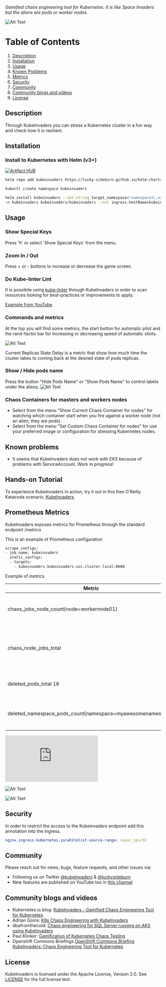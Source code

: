 *Gamified chaos engineering tool for Kubernetes. It is like Space Invaders but the aliens are pods or worker nodes.*

![Alt Text](https://github.com/lucky-sideburn/KubeInvaders/blob/master/images/metrics.png)

# Table of Contents

1. [Description](#Description)
2. [Installation](#Installation)
3. [Usage](#Usage)
4. [Known Problems](#Known-problems)
5. [Metrics](#Metrics)
6. [Security](#Security)
7. [Community](#Community)
8. [Community blogs and videos](#Community-blogs-and-videos)
9. [License](#License)
## Description

Through KubeInvaders you can stress a Kubernetes cluster in a fun way and check how it is resilient.

## Installation

### Install to Kubernetes with Helm (v3+)
[![Artifact HUB](https://img.shields.io/endpoint?url=https://artifacthub.io/badge/repository/kubeinvaders)](https://artifacthub.io/packages/search?repo=kubeinvaders)

```bash
helm repo add kubeinvaders https://lucky-sideburn.github.io/helm-charts/

kubectl create namespace kubeinvaders

helm install kubeinvaders --set-string target_namespace="namespace1\,namespace2" \
-n kubeinvaders kubeinvaders/kubeinvaders --set ingress.hostName=kubeinvaders.io --set image.tag=v1.9
```

## Usage

### Show Special Keys
Press 'h' or select 'Show Special Keys' from the menu.

### Zoom In / Out
Press + or - buttons to increase or decrease the game screen.

### Do Kube-linter Lint
It is possibile using [kube-linter](https://github.com/stackrox/kube-linter) through KubeInvaders in order to scan resources looking for best-practices or improvements to apply.

[Example from YouTube](https://www.youtube.com/watch?v=n_EuYjq3M-A)

### Commands and metrics
At the top you will find some metrics, the start button for automatic pilot and the rand-factor bar for increasing or decreasing speed of automatic shots.

![Alt Text](https://github.com/lucky-sideburn/KubeInvaders/blob/master/images/commands.png)

Current Replicas State Delay is a metric that show how much time the cluster takes to coming back at the desired state of pods replicas.

### Show / Hide pods name
Press the button "Hide Pods Name" or "Show Pods Name" to control labels under the aliens.
![Alt Text](https://github.com/lucky-sideburn/KubeInvaders/blob/master/images/pods_name.png)

### Chaos Containers for masters and workers nodes
- Select from the menu "Show Current Chaos Container for nodes" for watching which container start when you fire against a worker node (not an alien, they are pods).
- Select from the menu "Set Custom Chaos Container for nodes" for use your preferred image or configuration for stressing Kubernetes nodes.

## Known problems

* It seems that KubeInvaders does not work with EKS because of problems with ServiceAccount. Work in progress!

## Hands-on Tutorial

To experience KubeInvaders in action, try it out in this free O'Reilly Katacoda scenario, [KubeInvaders](https://www.katacoda.com/kuber-ru/courses/kubernetes-chaos).

## Prometheus Metrics

KubeInvaders exposes metrics for Prometheus through the standard endpoint /metrics

This is an example of Prometheus configuration

```bash
scrape_configs:
- job_name: kubeinvaders
  static_configs:
  - targets:
    - kubeinvaders.kubeinvaders.svc.cluster.local:8080
```
Example of metrics

| Metric           | Description                                                                                                                          |  
|------------------|--------------------------------------------------------------------------------------------------------------------------------------|
|     chaos_jobs_node_count{node=workernode01}               | Total number of chaos jobs executed per node                                               |
|     chaos_node_jobs_total                                  | Total number of chaos jobs executed against all worker nodes                               |                                                      
|     deleted_pods_total 16                                  | Total number of deleted pods                                                               |
|     deleted_namespace_pods_count{namespace=myawesomenamespace}           |Total number of deleted pods per namespace                                    |                                     

![Download Grafana dashboard](https://github.com/lucky-sideburn/KubeInvaders/blob/master/grafana/KubeInvadersDashboard.json)

![Alt Text](https://github.com/lucky-sideburn/KubeInvaders/blob/master/images/grafana1.png)

![Alt Text](https://github.com/lucky-sideburn/KubeInvaders/blob/master/images/grafana2.png)


## Security

In order to restrict the access to the Kubeinvaders endpoint add this annotation into the ingress.

```yaml
nginx.ingress.kubernetes.io/whitelist-source-range: <your_ip>/32
```
## Community

Please reach out for news, bugs, feature requests, and other issues via:

- Following us on Twitter [@kubeinvaders](https://twitter.com/kubeinvaders) & [@luckysideburn](https://twitter.com/luckysideburn)
- New features are published on YouTube too in [this channel](https://www.youtube.com/channel/UCQ5BQ8R2fDL_WkNAllYRrpQ)

## Community blogs and videos
- Kubernetes.io blog: [KubeInvaders - Gamified Chaos Engineering Tool for Kubernetes](https://kubernetes.io/blog/2020/01/22/kubeinvaders-gamified-chaos-engineering-tool-for-kubernetes/)
- Adrian Goins: [K8s Chaos Engineering with KubeInvaders](https://www.youtube.com/watch?v=bxT-eJCkqP8)
- dbafromthecold: [Chaos engineering for SQL Server running on AKS using KubeInvaders](https://dbafromthecold.com/2019/07/03/chaos-engineering-for-sql-server-running-on-aks-using-kubeinvaders/)
- Paul Klinker: [Gamification of Kubernetes Chaos Testing](https://pklinker.medium.com/gamification-of-kubernetes-chaos-testing-bd2f7a7b6037)
- Openshift Commons Briefings [OpenShift Commons Briefing KubeInvaders: Chaos Engineering Tool for Kubernetes](https://www.youtube.com/watch?v=3OOXOCTAYF0&t=4s)
## License

KubeInvaders is licensed under the Apache License, Version 2.0. See [LICENSE](./LICENSE) for the full license text.